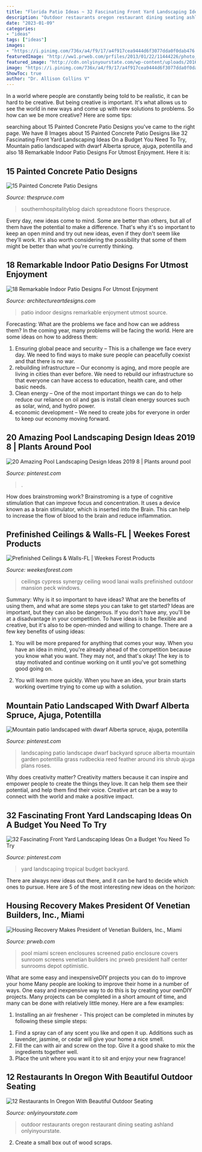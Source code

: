 ```yaml
---
title: "Florida Patio Ideas ~ 32 Fascinating Front Yard Landscaping Ideas On A Budget You Need To Try"
description: "Outdoor restaurants oregon restaurant dining seating ashland onlyinyourstate"
date: "2023-01-09"
categories:
- "ideas"
tags: ["ideas"]
images:
- "https://i.pinimg.com/736x/a4/f9/17/a4f917cea9444d6f3077dda0f0dab476.jpg"
featuredImage: "http://ww1.prweb.com/prfiles/2013/01/22/11444226/photo_2-1.JPG"
featured_image: "http://cdn.onlyinyourstate.com/wp-content/uploads/2016/06/o-4-19.jpg"
image: "https://i.pinimg.com/736x/a4/f9/17/a4f917cea9444d6f3077dda0f0dab476.jpg"
ShowToc: true
author: "Dr. Allison Collins V"
---
```



In a world where people are constantly being told to be realistic, it can be hard to be creative. But being creative is important. It's what allows us to see the world in new ways and come up with new solutions to problems. So how can we be more creative? Here are some tips:

	

		
searching about 15 Painted Concrete Patio Designs you've came to the right page. We have 8 Images about 15 Painted Concrete Patio Designs like 32 Fascinating Front Yard Landscaping Ideas On a Budget You Need To Try, Mountain patio landscaped with dwarf Alberta spruce, ajuga, potentilla and also 18 Remarkable Indoor Patio Designs For Utmost Enjoyment. Here it is:
		
    
## 15 Painted Concrete Patio Designs

<img loading=lazy src="https://www.thespruce.com/thmb/eclsuAiUSD7jdFgArU-wxxC4wu8=/750x0/filters:no_upscale():max_bytes(150000):strip_icc()/daich-spreadstone-lake-rock-6-3ab3bb3a18174350a09f0389e2144a32.jpg" onerror="this.onerror=null;this.src='https://tse2.mm.bing.net/th?id=OIP.CRMPIpRXnhw_EQmdOOKwFAHaJ4&amp;pid=15.1';" alt="15 Painted Concrete Patio Designs">

_Source: thespruce.com_

>southernhospitalityblog daich spreadstone floors thespruce. 

	

Every day, new ideas come to mind. Some are better than others, but all of them have the potential to make a difference. That's why it's so important to keep an open mind and try out new ideas, even if they don't seem like they'll work. It's also worth considering the possibility that some of them might be better than what you're currently thinking.

    
## 18 Remarkable Indoor Patio Designs For Utmost Enjoyment

<img loading=lazy src="https://www.architectureartdesigns.com/wp-content/uploads/2016/06/16-18.jpg" onerror="this.onerror=null;this.src='https://tse3.mm.bing.net/th?id=OIP.YUWq7URP3pvhzVmMwhpUhgHaE2&amp;pid=15.1';" alt="18 Remarkable Indoor Patio Designs For Utmost Enjoyment">

_Source: architectureartdesigns.com_

>patio indoor designs remarkable enjoyment utmost source. 

	

Forecasting: What are the problems we face and how can we address them?
In the coming year, many problems will be facing the world. Here are some ideas on how to address them: 
1. Ensuring global peace and security – This is a challenge we face every day. We need to find ways to make sure people can peacefully coexist and that there is no war. 
2. rebuilding infrastructure – Our economy is aging, and more people are living in cities than ever before. We need to rebuild our infrastructure so that everyone can have access to education, health care, and other basic needs. 
3. Clean energy – One of the most important things we can do to help reduce our reliance on oil and gas is install clean energy sources such as solar, wind, and hydro power. 
4. economic development – We need to create jobs for everyone in order to keep our economy moving forward.

    
## 20 Amazing Pool Landscaping Design Ideas 2019 8 | Plants Around Pool

<img loading=lazy src="https://i.pinimg.com/736x/a4/f9/17/a4f917cea9444d6f3077dda0f0dab476.jpg" onerror="this.onerror=null;this.src='https://tse1.mm.bing.net/th?id=OIP.zs7WqD7yyXkMtolcMv7E0QHaJ3&amp;pid=15.1';" alt="20 Amazing Pool Landscaping Design Ideas 2019 8 | Plants around pool">

_Source: pinterest.com_

>. 

	

How does brainstroming work?
Brainstroming is a type of cognitive stimulation that can improve focus and concentration. It uses a device known as a brain stimulator, which is inserted into the Brain. This can help to increase the flow of blood to the brain and reduce inflammation.

    
## Prefinished Ceilings &amp; Walls-FL | Weekes Forest Products

<img loading=lazy src="http://www.weekesforest.com/wp-content/uploads/2016/10/Synergy-Brochure.jpg" onerror="this.onerror=null;this.src='https://tse2.mm.bing.net/th?id=OIP.2kE8_czwJOWvXXQ5dYKQIgHaHa&amp;pid=15.1';" alt="Prefinished Ceilings &amp; Walls-FL | Weekes Forest Products">

_Source: weekesforest.com_

>ceilings cypress synergy ceiling wood lanai walls prefinished outdoor mansion peck windows. 

	

Summary: Why is it so important to have ideas? What are the benefits of using them, and what are some steps you can take to get started?
Ideas are important, but they can also be dangerous. If you don't have any, you'll be at a disadvantage in your competition. To have ideas is to be flexible and creative, but it's also to be open-minded and willing to change. There are a few key benefits of using ideas: 
1) You will be more prepared for anything that comes your way. When you have an idea in mind, you're already ahead of the competition because you know what you want. They may not, and that's okay! The key is to stay motivated and continue working on it until you've got something good going on. 

2) You will learn more quickly. When you have an idea, your brain starts working overtime trying to come up with a solution.

    
## Mountain Patio Landscaped With Dwarf Alberta Spruce, Ajuga, Potentilla

<img loading=lazy src="https://i.pinimg.com/736x/42/87/7e/42877e69ccbdac3a46c12dba1e6e681c.jpg" onerror="this.onerror=null;this.src='https://tse2.mm.bing.net/th?id=OIP.wN7niySSQylUEhGz-URrKwHaHa&amp;pid=15.1';" alt="Mountain patio landscaped with dwarf Alberta spruce, ajuga, potentilla">

_Source: pinterest.com_

>landscaping patio landscape dwarf backyard spruce alberta mountain garden potentilla grass rudbeckia reed feather around iris shrub ajuga plans roses. 

	

Why does creativity matter?
Creativity matters because it can inspire and empower people to create the things they love. It can help them see their potential, and help them find their voice. Creative art can be a way to connect with the world and make a positive impact.

    
## 32 Fascinating Front Yard Landscaping Ideas On A Budget You Need To Try

<img loading=lazy src="https://i.pinimg.com/736x/33/ff/9d/33ff9db7651db1a19439dbae1255981f.jpg" onerror="this.onerror=null;this.src='https://tse3.mm.bing.net/th?id=OIP.Dp_y5vgdB40A3vPdLpOuRAHaJ3&amp;pid=15.1';" alt="32 Fascinating Front Yard Landscaping Ideas On a Budget You Need To Try">

_Source: pinterest.com_

>yard landscaping tropical budget backyard. 

	

There are always new ideas out there, and it can be hard to decide which ones to pursue. Here are 5 of the most interesting new ideas on the horizon: 

    
## Housing Recovery Makes President Of Venetian Builders, Inc., Miami

<img loading=lazy src="http://ww1.prweb.com/prfiles/2013/01/22/11444226/photo_2-1.JPG" onerror="this.onerror=null;this.src='https://tse3.mm.bing.net/th?id=OIP.03YVETsR4LLOxHAGv8IZIwHaFo&amp;pid=15.1';" alt="Housing Recovery Makes President of Venetian Builders, Inc., Miami">

_Source: prweb.com_

>pool miami screen enclosures screened patio enclosure covers sunroom screens venetian builders inc prweb president half center sunrooms depot optimistic. 

	

What are some easy and inexpensiveDIY projects you can do to improve your home
Many people are looking to improve their home in a number of ways. One easy and inexpensive way to do this is by creating your ownDIY projects. Many projects can be completed in a short amount of time, and many can be done with relatively little money. Here are a few examples: 
1. Installing an air freshener - This project can be completed in minutes by following these simple steps: 

1) Find a spray can of any scent you like and open it up. Additions such as lavender, jasmine, or cedar will give your home a nice smell. 
2) Fill the can with air and screw on the top. Give it a good shake to mix the ingredients together well. 
3) Place the unit where you want it to sit and enjoy your new fragrance!

    
## 12 Restaurants In Oregon With Beautiful Outdoor Seating

<img loading=lazy src="http://cdn.onlyinyourstate.com/wp-content/uploads/2016/06/o-4-19.jpg" onerror="this.onerror=null;this.src='https://tse4.mm.bing.net/th?id=OIP.udYgNJM7gN8HYr7AaPkbmwHaE7&amp;pid=15.1';" alt="12 Restaurants In Oregon With Beautiful Outdoor Seating">

_Source: onlyinyourstate.com_

>outdoor restaurants oregon restaurant dining seating ashland onlyinyourstate. 

	

2. Create a small box out of wood scraps.

